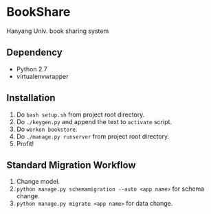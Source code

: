 BookShare
=========

Hanyang Univ. book sharing system


Dependency
----------
- Python 2.7
- virtualenvwrapper

Installation
------------
1. Do `bash setup.sh` from project root directory.
2. Do `./keygen.py` and append the text to `activate` script.
3. Do `workon bookstore`.
4. Do `./manage.py runserver` from project root directory.
5. Profit!

Standard Migration Workflow
---------------------------
1. Change model.
2. `python manage.py schemamigration --auto <app name>` for schema change.
3. `python manage.py migrate <app name>` for data change.
